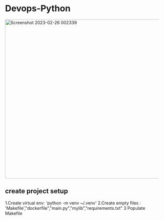 # Devops-Python
<img width="523" alt="Screenshot 2023-02-26 002339" src="https://user-images.githubusercontent.com/84982825/221374662-59746654-53f0-45bf-a395-232e096128e4.png">

## create project setup

1.Create virtual env: 'python -m venv ~/.venv'
2.Create empty files : 'Makefile',"dockerfile","main.py","mylib","requirements.txt"
3 Populate Makefile